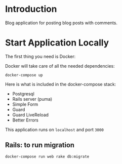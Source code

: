 # Introduction

Blog application for posting blog posts with comments.

# Start Application Locally

The first thing you need is Docker:

Docker will take care of all the needed dependencies:

```
docker-compose up
```
Here is what is included in the docker-compose stack:
* Postgresql
* Rails server (puma)
* Simple Form
* Guard
* Guard LiveReload
* Better Errors

This application runs on `localhost` and port `3000`

## Rails: to run migration

```
docker-compose run web rake db:migrate
```      

